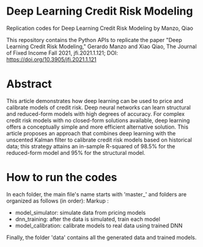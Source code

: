 # Deep Learning Credit Risk Modeling
Replication codes for Deep Learning Credit Risk Modeling by Manzo, Qiao

This repository contains the Python APIs to replicate the paper "Deep Learning Credit Risk Modeling," Gerardo Manzo and Xiao Qiao, The Journal of Fixed Income Fall 2021, jfi.2021.1.121; DOI: https://doi.org/10.3905/jfi.2021.1.121

# Abstract
This article demonstrates how deep learning can be used to price and calibrate models of credit risk. Deep neural networks can learn structural and reduced-form models with high degrees of accuracy. For complex credit risk models with no closed-form solutions available, deep learning offers a conceptually simple and more efficient alternative solution. This article proposes an approach that combines deep learning with the unscented Kalman filter to calibrate credit risk models based on historical data; this strategy attains an in-sample R-squared of 98.5% for the reduced-form model and 95% for the structural model.

# How to run the codes
In each folder, the main file's name starts with 'master_' and folders are organized as follows (in order):
Markup : 
* model_simulator: simulate data from pricing models
* dnn_training: after the data is simulated, train each model
* model_calibration: calibrate models to real data using trained DNN

Finally, the folder 'data' contains all the generated data and trained models.
